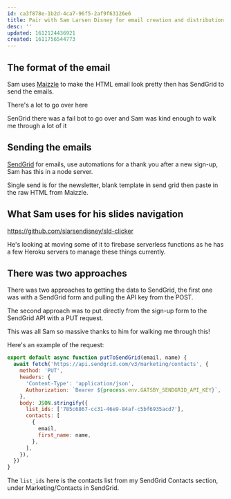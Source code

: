 ```yaml
---
id: ca3f878e-1b2d-4ca7-96f5-2af9f63126e6
title: Pair with Sam Larsen Disney for email creation and distribution
desc: ''
updated: 1612124436921
created: 1611756544773
---
```


## The format of the email

Sam uses [Maizzle] to make the HTML email look pretty then has
SendGrid to send the emails.

There's a lot to go over here

SenGrid there was a fail bot to go over and Sam was kind enough to
walk me through a lot of it

## Sending the emails

[SendGrid] for emails, use automations for a thank you after a new
sign-up, Sam has this in a node server.

Single send is for the newsletter, blank template in send grid then
paste in the raw HTML from Maizzle.

## What Sam uses for his slides navigation

https://github.com/slarsendisney/sld-clicker

He's looking at moving some of it to firebase serverless functions as
he has a few Heroku servers to manage these things currently.

## There was two approaches

There was two approaches to getting the data to SendGrid, the first
one was with a SendGrid form and pulling the API key from the POST.

The second approach was to put directly from the sign-up form to the
SendGrid API with a PUT request.

This was all Sam so massive thanks to him for walking me through this!

Here's an example of the request:

```js
export default async function putToSendGrid(email, name) {
  await fetch('https://api.sendgrid.com/v3/marketing/contacts', {
    method: 'PUT',
    headers: {
      'Content-Type': 'application/json',
      Authorization: `Bearer ${process.env.GATSBY_SENDGRID_API_KEY}`,
    },
    body: JSON.stringify({
      list_ids: ['785c6867-cc31-46e9-84af-c5bf6935acd7'],
      contacts: [
        {
          email,
          first_name: name,
        },
      ],
    }),
  })
}
```

The `list_ids` here is the contacts list from my SendGrid Contacts
section, under Marketing/Contacts in SendGrid.

<!-- Links -->

[maizzle]: https://maizzle.com/
[sendgrid]: https://app.sendgrid.com
